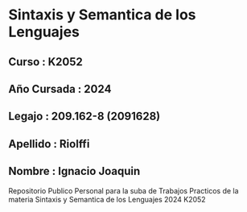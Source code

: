# Sintaxis y Semantica de los Lenguajes
## Curso : K2052
## Año Cursada : 2024
## Legajo : 209.162-8 (2091628)
## Apellido : Riolffi
## Nombre : Ignacio Joaquin

Repositorio Publico Personal para la suba de Trabajos Practicos de la materia Sintaxis y Semantica de los Lenguajes 2024 K2052
